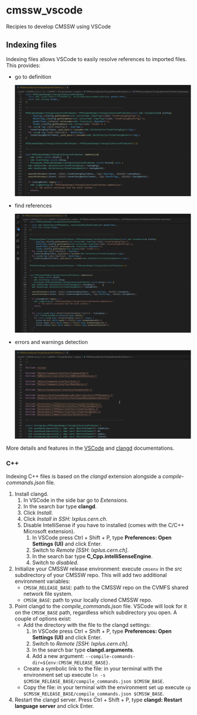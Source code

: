 # cmssw_vscode
Recipies to develop CMSSW using VSCode

## Indexing files
Indexing files allows VSCode to easily resolve references to imported files. This provides:
- go to definition

    ![Go to definition](./static/go_to_def.gif "Go to definition")

- find references

    ![Find references](./static/find_references.gif "Find references")

- errors and warnings detection

    ![Errors and warnings detection](./static/errors_and_warnings.gif "Errors and warnings detection")

More details and features in the [VSCode](https://code.visualstudio.com/docs/editor/editingevolved#_go-to-definition) and [clangd](https://clangd.llvm.org/features) documentations.

### C++
Indexing C++ files is based on the *clangd* extension alongside a *compile-commands.json* file.
1. Install clangd.
    1. In VSCode in the side bar go to *Extensions*.
    2. In the search bar type **clangd**.
    3. Click *Install*.
    4. Click *Install in SSH: lxplus.cern.ch*.
    5. Disable IntelliSense if you have to installed (comes with the C/C++ Microsoft extension).
        1. In VSCode press Ctrl + Shift + P, type **Preferences: Open Settings (UI)** and click Enter.
        2. Switch to *Remote [SSH: lxplus.cern.ch]*.
        3. In the search bar type **C_Cpp.intelliSenseEngine**.
        4. Switch to *disabled*.
2. Initialize your CMSSW release environment: execute `cmsenv` in the *src* subdirectory of your CMSSW repo. This will add two additional environment variables:
    - `CMSSW_RELEASE_BASE`: path to the CMSSW repo on the CVMFS shared network file system.
    - `CMSSW_BASE`: path to your locally cloned CMSSW repo.
3. Point clangd to the *compile_commands.json* file. VSCode will look for it on the `CMSSW_BASE` path, regardless which subdirectory you open. A couple of options exist:
    - Add the directory with the file to the clangd settings:
        1. In VSCode press Ctrl + Shift + P, type **Preferences: Open Settings (UI)** and click Enter.
        2. Switch to *Remote [SSH: lxplus.cern.ch]*.
        3. In the search bar type **clangd.arguments**.
        4. Add a new argument: `--compile-commands-dir=${env:CMSSW_RELEASE_BASE}`.
    - Create a symbolic link to the file: in your terminal with the environment set up execute `ln -s $CMSSW_RELEASE_BASE/compile_commands.json $CMSSW_BASE`.
    - Copy the file: in your terminal with the environment set up execute `cp $CMSSW_RELEASE_BASE/compile_commands.json $CMSSW_BASE`.
4. Restart the clangd server. Press Ctrl + Shift + P, type **clangd: Restart language server** and click Enter.
